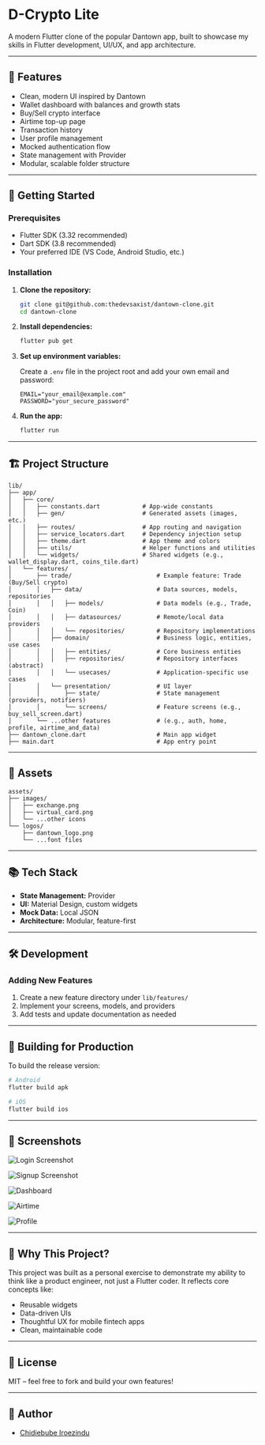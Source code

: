 # D-Crypto Lite

A modern Flutter clone of the popular Dantown app, built to showcase my skills in Flutter development, UI/UX, and app architecture.

---

## 🌟 Features

-   Clean, modern UI inspired by Dantown
-   Wallet dashboard with balances and growth stats
-   Buy/Sell crypto interface
-   Airtime top-up page
-   Transaction history
-   User profile management
-   Mocked authentication flow
-   State management with Provider
-   Modular, scalable folder structure

---

## 🚀 Getting Started

### Prerequisites

-   Flutter SDK (3.32 recommended)
-   Dart SDK (3.8 recommended)
-   Your preferred IDE (VS Code, Android Studio, etc.)

### Installation

1. **Clone the repository:**

    ```bash
    git clone git@github.com:thedevsaxist/dantown-clone.git
    cd dantown-clone
    ```

2. **Install dependencies:**

    ```bash
    flutter pub get
    ```

3. **Set up environment variables:**

    Create a `.env` file in the project root and add your own email and password:
    ```env
    EMAIL="your_email@example.com"
    PASSWORD="your_secure_password"
    ```


4. **Run the app:**
    ```bash
    flutter run
    ```

---

## 🏗️ Project Structure

```
lib/
├── app/
│   ├── core/
│   │   ├── constants.dart            # App-wide constants
│   │   ├── gen/                      # Generated assets (images, etc.)
│   │   ├── routes/                   # App routing and navigation
│   │   ├── service_locators.dart     # Dependency injection setup
│   │   ├── theme.dart                # App theme and colors
│   │   ├── utils/                    # Helper functions and utilities
│   │   └── widgets/                  # Shared widgets (e.g., wallet_display.dart, coins_tile.dart)
│   └── features/
│       ├── trade/                        # Example feature: Trade (Buy/Sell crypto)
│       │   ├── data/                     # Data sources, models, repositories
│       │   │   ├── models/               # Data models (e.g., Trade, Coin)
│       │   │   ├── datasources/          # Remote/local data providers
│       │   │   └── repositories/         # Repository implementations
│       │   ├── domain/                   # Business logic, entities, use cases
│       │   │   ├── entities/             # Core business entities
│       │   │   ├── repositories/         # Repository interfaces (abstract)
│       │   │   └── usecases/             # Application-specific use cases
│       │   └── presentation/             # UI layer
│       │       ├── state/                # State management (providers, notifiers)
│       │       └── screens/              # Feature screens (e.g., buy_sell_screen.dart)
│       └── ...other features             # (e.g., auth, home, profile, airtime_and_data)
├── dantown_clone.dart                    # Main app widget
├── main.dart                             # App entry point
```

---

## 📄 Assets

```
assets/
├── images/
│   ├── exchange.png
│   ├── virtual_card.png
│   └── ...other icons
└── logos/
    ├── dantown_logo.png
    └── ...font files
```

---

## 📚 Tech Stack

-   **State Management:** Provider
-   **UI:** Material Design, custom widgets
-   **Mock Data:** Local JSON
-   **Architecture:** Modular, feature-first

---

## 🛠️ Development

### Adding New Features

1. Create a new feature directory under `lib/features/`
2. Implement your screens, models, and providers
3. Add tests and update documentation as needed

---

## 📱 Building for Production

To build the release version:

```bash
# Android
flutter build apk

# iOS
flutter build ios
```

---

## 📸 Screenshots

![Login Screenshot](assets/screenshots/login.png)

![Signup Screenshot](assets/screenshots/signup.png)

![Dashboard](assets/screenshots/dashboard.png)

![Airtime](assets/screenshots/airtime.png)

![Profile](assets/screenshots/profile.png)

---

## 🤔 Why This Project?

This project was built as a personal exercise to demonstrate my ability to think like a product engineer, not just a Flutter coder. It reflects core concepts like:

-   Reusable widgets
-   Data-driven UIs
-   Thoughtful UX for mobile fintech apps
-   Clean, maintainable code

---

## 📄 License

MIT – feel free to fork and build your own features!

---

## 👤 Author

-   [Chidiebube Iroezindu](mailto:your.chidiebubeiroezindu@gmail.com)
